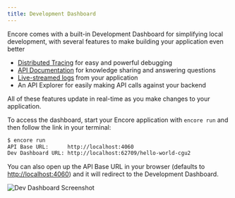 ```yaml
---
title: Development Dashboard
---
```


Encore comes with a built-in Development Dashboard for simplifying local development, with several features to make building your application even better

* [Distributed Tracing](./tracing) for easy and powerful debugging
* [API Documentation](../develop/api-docs) for knowledge sharing and answering questions
* [Live-streamed logs](./logging) from your application 
* An API Explorer for easily making API calls against your backend

All of these features update in real-time as you make changes to your application.

To access the dashboard, start your Encore application with `encore run` and then follow the link in your terminal:

```bash
$ encore run
API Base URL:      http://localhost:4060
Dev Dashboard URL: http://localhost:62709/hello-world-cgu2
```

You can also open up the API Base URL in your browser (defaults to [http://localhost:4060](http://localhost:4060)) and it will redirect to the Development Dashboard.

![Dev Dashboard Screenshot](https://encore.dev/assets/img/dev-dash-screenshot.png "Dev Dashboard Screenshot")